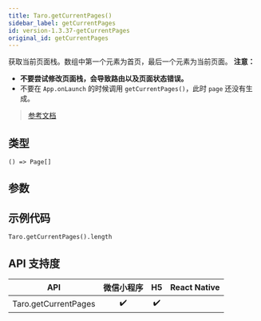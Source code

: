 ```yaml
---
title: Taro.getCurrentPages()
sidebar_label: getCurrentPages
id: version-1.3.37-getCurrentPages
original_id: getCurrentPages
---
```


获取当前页面栈。数组中第一个元素为首页，最后一个元素为当前页面。
__注意：__
- __不要尝试修改页面栈，会导致路由以及页面状态错误。__
- 不要在 `App.onLaunch` 的时候调用 `getCurrentPages()`，此时 `page` 还没有生成。

> [参考文档](https://developers.weixin.qq.com/miniprogram/dev/reference/api/getCurrentPages.html)

## 类型

```tsx
() => Page[]
```

## 参数

## 示例代码

```tsx
Taro.getCurrentPages().length
```

## API 支持度

| API | 微信小程序 | H5 | React Native |
| :---: | :---: | :---: | :---: |
| Taro.getCurrentPages | ✔️ | ✔️ |  |
